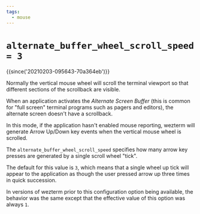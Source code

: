 ```yaml
---
tags:
  - mouse
---
```

# `alternate_buffer_wheel_scroll_speed = 3`

{{since('20210203-095643-70a364eb')}}

Normally the vertical mouse wheel will scroll the terminal viewport
so that different sections of the scrollback are visible.

When an application activates the *Alternate Screen Buffer* (this is
common for "full screen" terminal programs such as pagers and editors),
the alternate screen doesn't have a scrollback.

In this mode, if the application hasn't enabled mouse reporting, wezterm will
generate Arrow Up/Down key events when the vertical mouse wheel is scrolled.

The `alternate_buffer_wheel_scroll_speed` specifies how many arrow key presses
are generated by a single scroll wheel "tick".

The default for this value is `3`, which means that a single wheel up tick will
appear to the application as though the user pressed arrow up three times in
quick succession.

In versions of wezterm prior to this configuration option being available, the
behavior was the same except that the effective value of this option was always
`1`.

